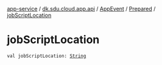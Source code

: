 [app-service](../../../index.md) / [dk.sdu.cloud.app.api](../../index.md) / [AppEvent](../index.md) / [Prepared](index.md) / [jobScriptLocation](./job-script-location.md)

# jobScriptLocation

`val jobScriptLocation: `[`String`](https://kotlinlang.org/api/latest/jvm/stdlib/kotlin/-string/index.html)
